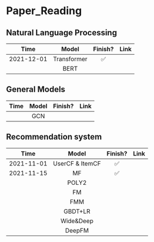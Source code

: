 # Paper_Reading

## Natural Language Processing
|Time|Model|Finish?|Link|
|:-:|:-:|:-:|:-:|
|2021-12-01|Transformer|✅||
||BERT||

## General Models
|Time|Model|Finish?|Link|
|:-:|:-:|:-:|:-:|
||GCN||

## Recommendation system
|Time|Model|Finish?|Link|
|:-:|:-:|:-:|:-:|
|2021-11-01|UserCF & ItemCF | ✅ ||
|2021-11-15|MF| ✅ ||
||POLY2|||
||FM|||
||FMM|||
||GBDT+LR|||
||Wide&Deep|||
||DeepFM|||

